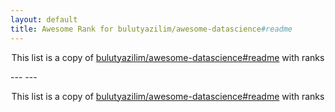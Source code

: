 ```yaml
---
layout: default
title: Awesome Rank for bulutyazilim/awesome-datascience#readme
---
```


<p align="center">
	This list is a copy of <a href="https://github.com/bulutyazilim/awesome-datascience#readme">bulutyazilim/awesome-datascience#readme</a> with ranks
</p>
---
---
<p align="center">
	This list is a copy of <a href="https://github.com/bulutyazilim/awesome-datascience#readme">bulutyazilim/awesome-datascience#readme</a> with ranks
</p>
